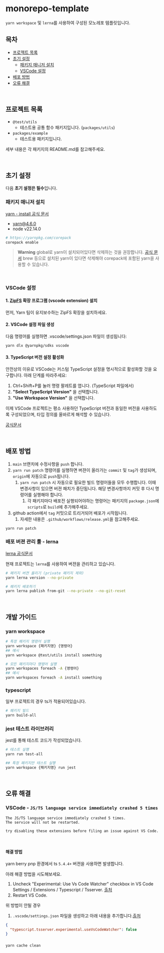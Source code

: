 # monorepo-template

`yarn workspace` 및 `lerna`를 사용하여 구성된 모노레포 템플릿입니다.

## 목차

- [프로젝트 목록](#프로젝트-목록)
- [초기 설정](#초기-설정)
  - [패키지 매니저 설치](#패키지-매니저-설치)
  - [VSCode 설정](#vscode-설정)
- [배포 방법](#배포-방법)
- [오류 해결](#오류-해결)

<br>

## 프로젝트 목록

- `@test/utils`
  - 테스트용 공통 함수 패키지입니다. (`packages/utils`)
- `packages/example`
  - 테스트용 패키지입니다.

세부 내용은 각 패키지의 README.md를 참고해주세요.

<br>

## 초기 설정

다음 **초기 설정은 필수**입니다.

### 패키지 매니저 설치

[yarn - install 공식 문서](https://yarnpkg.com/getting-started/install)

- yarn@4.6.0
- node v22.14.0

```bash
# https://yarnpkg.com/corepack
corepack enable
```

> **Warning**
> global로 yarn이 설치되어있다면 삭제하는 것을 권장합니다. [공식 문서](https://yarnpkg.com/getting-started/install)
> brew 등으로 설치된 yarn이 있다면 삭제해야 corepack에 포함된 yarn을 사용할 수 있습니다.

<br>

### VSCode 설정

#### 1. [ZipFS](https://marketplace.visualstudio.com/items?itemName=arcanis.vscode-zipfs) 확장 프로그램 (vscode extension) 설치

먼저, Yarn 팀이 유지보수하는 ZipFS 확장을 설치하세요.

#### 2. VSCode 설정 파일 생성

다음 명령어를 실행하면 .vscode/settings.json 파일이 생성됩니다:

```bash
yarn dlx @yarnpkg/sdks vscode
```

#### 3. TypeScript 버전 설정 활성화

안전상의 이유로 VSCode는 커스텀 TypeScript 설정을 명시적으로 활성화할 것을 요구합니다. 아래 단계를 따라주세요:

1. Ctrl+Shift+P를 눌러 명령 팔레트를 엽니다. (TypeScript 파일에서)
2. **"Select TypeScript Version"** 을 선택합니다.
3. **"Use Workspace Version"** 을 선택합니다.

이제 VSCode 프로젝트는 평소 사용하던 TypeScript 버전과 동일한 버전을 사용하도록 구성되었으며, 타입 정의를 올바르게 해석할 수 있습니다.

[공식문서](https://yarnpkg.com/getting-started/editor-sdks#vscode)

<br>

## 배포 방법

1. `main` 브랜치에 수정사항을 `push` 합니다.
2. `yarn run patch` 명령어를 실행하면 버젼이 올라가는 `commit` 및 `tag`가 생성되며, `origin`에 자동으로 `push`됩니다.
   1. `yarn run patch` 시 자동으로 필요한 빌드 명령어들을 모두 수행합니다. 이때 변경사항이 있으면 버젼 패치가 중단됩니다. 해당 변경사항까지 커밋 후 다시 명령어를 실행해야 합니다.
      1. 각 패키지마다 배포전 실행되어야하는 명령어는 패키지의 `package.json`에 `scripts`로 `build`에 추가해주세요.
3. github action에서 `tag` 커밋으로 트리거되어 배포가 시작됩니다.
   1. 자세한 내용은 `.github/workflows/release.yml`을 참고해주세요.

```bash
yarn run patch
```

### 배포 버젼 관리 툴 - lerna

[lerna 공식문서](https://lerna.js.org/docs/getting-started)

현재 프로젝트는 `lerna`를 사용하여 버젼을 관리하고 있습니다.

```bash
# 패키지 버젼 올리기 (private 패키지 제외)
yarn lerna version --no-private

# 패키지 배포하기
yarn lerna publish from-git --no-private --no-git-reset
```

<br>

## 개발 가이드

### yarn workspace

```bash
# 특정 패키지 명령어 실행
yarn workspace {패키지명} {명령어}
## 예시
yarn workspace @test/utils install something

# 모든 패키지마다 명령어 실행
yarn workspaces foreach -A {명령어}
## 예시
yarn workspaces foreach -A install something
```

### typescript

일부 프로젝트의 경우 ts가 적용되어있습니다.

```bash
# 패키지 빌드
yarn build-all
```

### jest 테스트 라이브러리

jest를 통해 테스트 코드가 작성되었습니다.

```bash
# 테스트 실행
yarn run test-all

## 특정 패키지만 테스트 실행
yarn workspace {패키지명} run jest
```

<br>

## 오류 해결

### VSCode - `JS/TS language service immediately crashed 5 times`

```
The JS/TS language service immediately crashed 5 times.
The service will not be restarted.

try disabling these extensions before filing an issue against VS Code.
```

<br>

#### 해결 방법

yarn berry pnp 환경에서 ts `5.4.4+` 버젼을 사용하면 발생합니다.

아래 해결 방법을 시도해보세요.

1. Uncheck "Experimental: Use Vs Code Watcher" checkbox in VS Code Settings / Extensions / Typescript / Tsserver. [출처](https://github.com/microsoft/vscode/issues/212731)
2. Restart VS Code.

위 방법이 안될 경우

1. `.vscode/settings.json` 파일을 생성하고 아래 내용을 추가합니다.[출처](https://log.somni.one/tsserver-crash-on-vscode-monorepo/)

```json
{
  "typescript.tsserver.experimental.useVsCodeWatcher": false
}
```

###

```
yarn cache clean
```